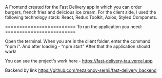 A Frontend created for the Fast Delivery app in which you can order burgers, french fries and delicious ice cream. For the client side, I used the following technology stack: React, Redux Toolkit, Axios, Styled Componets.

========================= To run the application you need: =========================

Open the terminal. When you are in the client folder, enter the command "npm i". And after loading - "npm start" After that the application should work!

You can see the project's work here - https://fast-delivery-tau.vercel.app

Backend by link https://github.com/nezalonov-serhii/fast-delivery_backend

